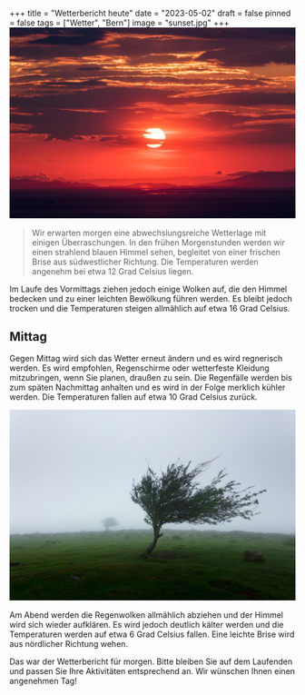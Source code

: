 +++
title = "Wetterbericht heute"
date = "2023-05-02"
draft = false
pinned = false
tags = ["Wetter", "Bern"]
image = "sunset.jpg"
+++
![](sunset.jpg)

> Wir erwarten morgen eine abwechslungsreiche Wetterlage mit einigen Überraschungen. In den frühen Morgenstunden werden wir einen strahlend blauen Himmel sehen, begleitet von einer frischen Brise aus südwestlicher Richtung. Die Temperaturen werden angenehm bei etwa 12 Grad Celsius liegen.

Im Laufe des Vormittags ziehen jedoch einige Wolken auf, die den Himmel bedecken und zu einer leichten Bewölkung führen werden. Es bleibt jedoch trocken und die Temperaturen steigen allmählich auf etwa 16 Grad Celsius.

## Mittag

Gegen Mittag wird sich das Wetter erneut ändern und es wird regnerisch werden. Es wird empfohlen, Regenschirme oder wetterfeste Kleidung mitzubringen, wenn Sie planen, draußen zu sein. Die Regenfälle werden bis zum späten Nachmittag anhalten und es wird in der Folge merklich kühler werden. Die Temperaturen fallen auf etwa 10 Grad Celsius zurück.

![Wow, was für eine Brise aus Südosten.](wind-klein.jpg)

Am Abend werden die Regenwolken allmählich abziehen und der Himmel wird sich wieder aufklären. Es wird jedoch deutlich kälter werden und die Temperaturen werden auf etwa 6 Grad Celsius fallen. Eine leichte Brise wird aus nördlicher Richtung wehen.

Das war der Wetterbericht für morgen. Bitte bleiben Sie auf dem Laufenden und passen Sie Ihre Aktivitäten entsprechend an. Wir wünschen Ihnen einen angenehmen Tag!